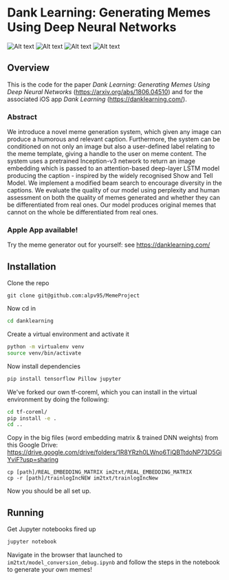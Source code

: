 # Dank Learning: Generating Memes Using Deep Neural Networks

![Alt text](Picture1.png?raw=true "Title")
![Alt text](Picture2.png?raw=true "Title")
![Alt text](Picture3.png?raw=true "Title")
![Alt text](Picture4.png?raw=true "Title")

## Overview

This is the code for the paper *Dank Learning: Generating Memes Using Deep Neural Networks* (https://arxiv.org/abs/1806.04510) and for the associated iOS app *Dank Learning* (https://danklearning.com/).

### Abstract

We introduce a novel meme generation system, which given any image can produce a humorous and relevant caption. Furthermore, the system can be conditioned on not only an image but also a user-defined label relating to the meme template, giving a handle to the user on meme content. The system uses a pretrained Inception-v3 network to return an image embedding which is passed to an attention-based deep-layer LSTM model producing the caption - inspired by the widely recognised Show and Tell Model. We implement a modified beam search to encourage diversity in the captions. We evaluate the quality of our model using perplexity and human assessment on both the quality of memes generated and whether they can be differentiated from real ones. Our model produces original memes that cannot on the whole be differentiated from real ones.

### Apple App available! 
Try the meme generator out for yourself: see https://danklearning.com/

## Installation

Clone the repo

`git clone git@github.com:alpv95/MemeProject`

Now cd in

```bash
cd danklearning
```

Create a virtual environment and activate it

```bash
python -m virtualenv venv
source venv/bin/activate
```

Now install dependencies

```bash
pip install tensorflow Pillow jupyter
```

We've forked our own tf-coreml, which you can install in the virtual environment by doing the following:

```bash
cd tf-coreml/
pip install -e .
cd ..
```

Copy in the big files (word embedding matrix & trained DNN weights) from this Google Drive: https://drive.google.com/drive/folders/1R8YRzh0LWno6TiQBTtdoNP73D5GiYviF?usp=sharing

```
cp [path]/REAL_EMBEDDING_MATRIX im2txt/REAL_EMBEDDING_MATRIX
cp -r [path]/trainlogIncNEW im2txt/trainlogIncNew
```

Now you should be all set up.

## Running

Get Jupyter notebooks fired up

```bash
jupyter notebook
```

Navigate in the browser that launched to `im2txt/model_conversion_debug.ipynb` and follow the steps in the notebook to generate your own memes!
